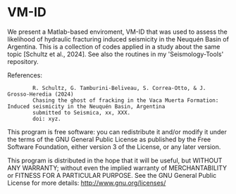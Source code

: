 # VM-ID

We present a Matlab-based enviroment, VM-ID that was used to assess the likelihood of hydraulic fracturing induced seismicity in the Neuquén Basin of Argentina.  This is a collection of codes applied in a study about the same topic [Schultz et al., 2024].  See also the routines in my 'Seismology-Tools' repository.

References: 
            
            R. Schultz, G. Tamburini-Beliveau, S. Correa-Otto, & J. Grosso-Heredia (2024)
            Chasing the ghost of fracking in the Vaca Muerta Formation: Induced seismicity in the Neuquén Basin, Argentina
            submitted to Seismica, xx, XXX.
            doi: xyz.
            

This program is free software: you can redistribute it and/or modify it under the terms of the GNU General Public License as published by the Free Software Foundation, either version 3 of the License, or any later version.

This program is distributed in the hope that it will be useful, but WITHOUT ANY WARRANTY; without even the implied warranty of MERCHANTABILITY or FITNESS FOR A PARTICULAR PURPOSE.  See the GNU General Public License for more details: http://www.gnu.org/licenses/
